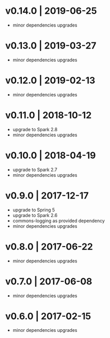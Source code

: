 # v0.14.0 | 2019-06-25
* minor dependencies upgrades

# v0.13.0 | 2019-03-27
* minor dependencies upgrades

# v0.12.0 | 2019-02-13
* minor dependencies upgrades

# v0.11.0 | 2018-10-12
* upgrade to Spark 2.8
* minor dependencies upgrades

# v0.10.0 | 2018-04-19
* upgrade to Spark 2.7
* minor dependencies upgrades

# v0.9.0 | 2017-12-17
* upgrade to Spring 5
* upgrade to Spark 2.6
* commons-logging as provided dependency
* minor dependencies upgrades

# v0.8.0 | 2017-06-22
* minor dependencies upgrades

# v0.7.0 | 2017-06-08
* minor dependencies upgrades

# v0.6.0 | 2017-02-15
* minor dependencies upgrades
